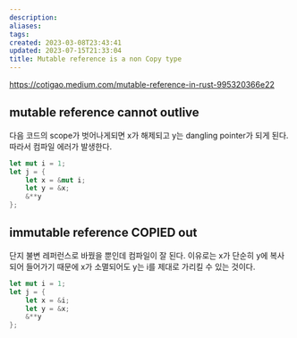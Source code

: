 ```yaml
---
description:
aliases: 
tags: 
created: 2023-03-08T23:43:41
updated: 2023-07-15T21:33:04
title: Mutable reference is a non Copy type
---
```

https://cotigao.medium.com/mutable-reference-in-rust-995320366e22

## mutable reference cannot outlive

다음 코드의 scope가 벗어나게되면 x가 해제되고 y는 dangling pointer가 되게 된다. 따라서 컴파일 에러가 발생한다.

```rust
let mut i = 1;
let j = {
	let x = &mut i;
	let y = &x;
	&**y
};
```

## immutable reference COPIED out

단지 불변 레퍼런스로 바꿨을 뿐인데 컴파일이 잘 된다. 이유로는 x가 단순히 y에 복사되어 들어가기 때문에 x가 소멸되어도 y는 i를 제대로 가리킬 수 있는 것이다.

```rust
let mut i = 1;
let j = {
	let x = &i;
	let y = &x;
	&**y
};
```
